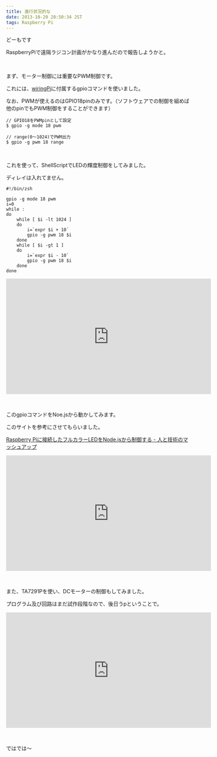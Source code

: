```yaml
---
title: 進行状況的な
date: 2013-10-20 20:50:34 JST
tags: Raspberry Pi
---
```

どーもです

RaspberryPiで遠隔ラジコン計画がかなり進んだので報告しようかと。

&nbsp;

まず、モーター制御には重要なPWM制御です。

これには、[wiringPi](http://wiringpi.com/ "wiringPi")に付属するgpioコマンドを使いました。

なお、PWMが使えるのはGPIO18pinのみです。（ソフトウェアでの制御を組めば他のpinでもPWM制御をすることができます）

```
// GPIO18をPWMpinとして設定
$ gpio -g mode 18 pwm

// range(0〜1024)でPWM出力
$ gpio -g pwm 18 range
```

&nbsp;

これを使って、ShellScriptでLEDの輝度制御をしてみました。

ディレイは入れてません。

```
#!/bin/zsh

gpio -g mode 18 pwm
i=0
while :
do
	while [ $i -lt 1024 ]
	do
		i=`expr $i + 10`
		gpio -g pwm 18 $i
	done
	while [ $i -gt 1 ]
	do
		i=`expr $i - 10`
		gpio -g pwm 18 $i
	done
done
```

<div class="video-container"><iframe width="560" height="315" src="https://www.youtube.com/embed/6d-ysRDLh0c?rel=0" frameborder="0" allowfullscreen></iframe></div>

&nbsp;

このgpioコマンドをNoe.jsから動かしてみます。

このサイトを参考にさせてもらいました。

[Raspberry Piに接続したフルカラーLEDをNode.jsから制御する - 人と技術のマッシュアップ](http://tomowatanabe.hatenablog.com/entry/2013/01/21/221722 "Raspberry Piに接続したフルカラーLEDをNode.jsから制御する - 人と技術のマッシュアップ")

<div class="video-container"><iframe width="560" height="315" src="https://www.youtube.com/embed/qi4fIWwi0es?rel=0" frameborder="0" allowfullscreen></iframe></div>

&nbsp;

また、TA7291Pを使い、DCモーターの制御もしてみました。

プログラム及び回路はまだ試作段階なので、後日うpということで。

<div class="video-container"><iframe width="560" height="315" src="https://www.youtube.com/embed/zzh_jgLDq3w?rel=0" frameborder="0" allowfullscreen></iframe></div>

&nbsp;

ではでは〜
